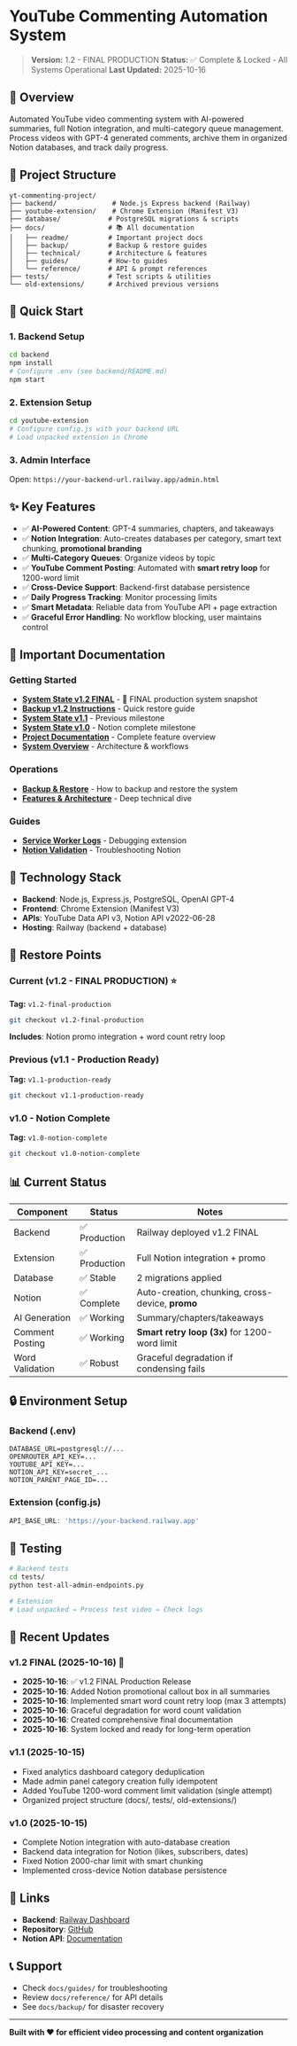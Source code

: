 # YouTube Commenting Automation System

> **Version:** 1.2 - FINAL PRODUCTION
> **Status:** ✅ Complete & Locked - All Systems Operational
> **Last Updated:** 2025-10-16

## 🎯 Overview

Automated YouTube video commenting system with AI-powered summaries, full Notion integration, and multi-category queue management. Process videos with GPT-4 generated comments, archive them in organized Notion databases, and track daily progress.

## 📁 Project Structure

```
yt-commenting-project/
├── backend/              # Node.js Express backend (Railway)
├── youtube-extension/    # Chrome Extension (Manifest V3)
├── database/            # PostgreSQL migrations & scripts
├── docs/                # 📚 All documentation
│   ├── readme/          # Important project docs
│   ├── backup/          # Backup & restore guides
│   ├── technical/       # Architecture & features
│   ├── guides/          # How-to guides
│   └── reference/       # API & prompt references
├── tests/               # Test scripts & utilities
└── old-extensions/      # Archived previous versions
```

## 🚀 Quick Start

### 1. Backend Setup
```bash
cd backend
npm install
# Configure .env (see backend/README.md)
npm start
```

### 2. Extension Setup
```bash
cd youtube-extension
# Configure config.js with your backend URL
# Load unpacked extension in Chrome
```

### 3. Admin Interface
Open: `https://your-backend-url.railway.app/admin.html`

## ✨ Key Features

- ✅ **AI-Powered Content**: GPT-4 summaries, chapters, and takeaways
- ✅ **Notion Integration**: Auto-creates databases per category, smart text chunking, **promotional branding**
- ✅ **Multi-Category Queues**: Organize videos by topic
- ✅ **YouTube Comment Posting**: Automated with **smart retry loop** for 1200-word limit
- ✅ **Cross-Device Support**: Backend-first database persistence
- ✅ **Daily Progress Tracking**: Monitor processing limits
- ✅ **Smart Metadata**: Reliable data from YouTube API + page extraction
- ✅ **Graceful Error Handling**: No workflow blocking, user maintains control

## 📖 Important Documentation

### Getting Started
- **[System State v1.2 FINAL](SYSTEM_STATE_v1.2_FINAL.md)** - 🎉 FINAL production system snapshot
- **[Backup v1.2 Instructions](BACKUP_v1.2_INSTRUCTIONS.md)** - Quick restore guide
- **[System State v1.1](docs/readme/SYSTEM_STATE_v1.1.md)** - Previous milestone
- **[System State v1.0](docs/readme/SYSTEM_STATE_v1.0.md)** - Notion complete milestone
- **[Project Documentation](docs/readme/PROJECT_DOCUMENTATION.md)** - Complete feature overview
- **[System Overview](docs/readme/SYSTEM_OVERVIEW.md)** - Architecture & workflows

### Operations
- **[Backup & Restore](docs/backup/BACKUP_AND_RESTORE.md)** - How to backup and restore the system
- **[Features & Architecture](docs/technical/FEATURES_AND_ARCHITECTURE.md)** - Deep technical dive

### Guides
- **[Service Worker Logs](docs/guides/HOW_TO_CHECK_SERVICE_WORKER_LOGS.md)** - Debugging extension
- **[Notion Validation](docs/guides/NOTION_VALIDATION_CHECKLIST.md)** - Troubleshooting Notion

## 🔧 Technology Stack

- **Backend**: Node.js, Express.js, PostgreSQL, OpenAI GPT-4
- **Frontend**: Chrome Extension (Manifest V3)
- **APIs**: YouTube Data API v3, Notion API v2022-06-28
- **Hosting**: Railway (backend + database)

## 🎯 Restore Points

### Current (v1.2 - FINAL PRODUCTION) ⭐
**Tag:** `v1.2-final-production`
```bash
git checkout v1.2-final-production
```
**Includes**: Notion promo integration + word count retry loop

### Previous (v1.1 - Production Ready)
**Tag:** `v1.1-production-ready`
```bash
git checkout v1.1-production-ready
```

### v1.0 - Notion Complete
**Tag:** `v1.0-notion-complete`
```bash
git checkout v1.0-notion-complete
```

## 📊 Current Status

| Component | Status | Notes |
|-----------|--------|-------|
| Backend | ✅ Production | Railway deployed v1.2 FINAL |
| Extension | ✅ Production | Full Notion integration + promo |
| Database | ✅ Stable | 2 migrations applied |
| Notion | ✅ Complete | Auto-creation, chunking, cross-device, **promo** |
| AI Generation | ✅ Working | Summary/chapters/takeaways |
| Comment Posting | ✅ Working | **Smart retry loop (3x)** for 1200-word limit |
| Word Validation | ✅ Robust | Graceful degradation if condensing fails |

## 🔒 Environment Setup

### Backend (.env)
```env
DATABASE_URL=postgresql://...
OPENROUTER_API_KEY=...
YOUTUBE_API_KEY=...
NOTION_API_KEY=secret_...
NOTION_PARENT_PAGE_ID=...
```

### Extension (config.js)
```javascript
API_BASE_URL: 'https://your-backend.railway.app'
```

## 🧪 Testing

```bash
# Backend tests
cd tests/
python test-all-admin-endpoints.py

# Extension
# Load unpacked → Process test video → Check logs
```

## 📝 Recent Updates

### v1.2 FINAL (2025-10-16) 🎉
- **2025-10-16**: ✅ v1.2 FINAL Production Release
- **2025-10-16**: Added Notion promotional callout box in all summaries
- **2025-10-16**: Implemented smart word count retry loop (max 3 attempts)
- **2025-10-16**: Graceful degradation for word count validation
- **2025-10-16**: Created comprehensive final documentation
- **2025-10-16**: System locked and ready for long-term operation

### v1.1 (2025-10-15)
- Fixed analytics dashboard category deduplication
- Made admin panel category creation fully idempotent
- Added YouTube 1200-word comment limit validation (single attempt)
- Organized project structure (docs/, tests/, old-extensions/)

### v1.0 (2025-10-15)
- Complete Notion integration with auto-database creation
- Backend data integration for Notion (likes, subscribers, dates)
- Fixed Notion 2000-char limit with smart chunking
- Implemented cross-device Notion database persistence

## 🔗 Links

- **Backend**: [Railway Dashboard](https://railway.app/dashboard)
- **Repository**: [GitHub](https://github.com/mezmer90/youtube-commenting-automation)
- **Notion API**: [Documentation](https://developers.notion.com/)

## 📞 Support

- Check `docs/guides/` for troubleshooting
- Review `docs/reference/` for API details
- See `docs/backup/` for disaster recovery

---

**Built with ❤️ for efficient video processing and content organization**
